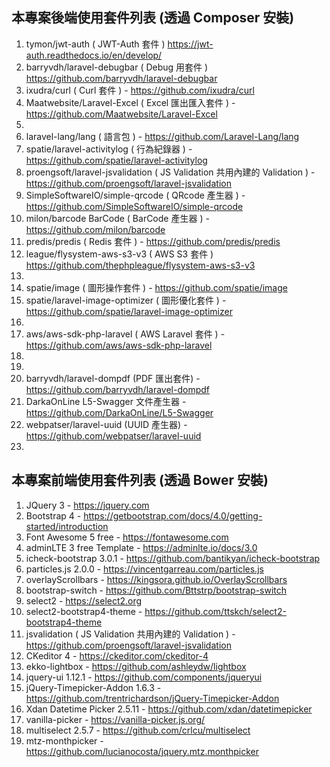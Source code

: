 ## 本專案後端使用套件列表 (透過 Composer 安裝)
1. tymon/jwt-auth ( JWT-Auth 套件 ) https://jwt-auth.readthedocs.io/en/develop/
2. barryvdh/laravel-debugbar ( Debug 用套件 ) https://github.com/barryvdh/laravel-debugbar
3. ixudra/curl ( Curl 套件 ) - https://github.com/ixudra/curl
4. Maatwebsite/Laravel-Excel ( Excel 匯出匯入套件 ) - https://github.com/Maatwebsite/Laravel-Excel
5. 
6. laravel-lang/lang ( 語言包 ) - https://github.com/Laravel-Lang/lang
7. spatie/laravel-activitylog ( 行為紀錄器 ) - https://github.com/spatie/laravel-activitylog
8. proengsoft/laravel-jsvalidation ( JS Validation 共用內建的 Validation ) - https://github.com/proengsoft/laravel-jsvalidation
9. SimpleSoftwareIO/simple-qrcode ( QRcode 產生器 ) - https://github.com/SimpleSoftwareIO/simple-qrcode
10. milon/barcode BarCode ( BarCode 產生器 ) - https://github.com/milon/barcode
11. predis/predis ( Redis 套件 ) - https://github.com/predis/predis
12. league/flysystem-aws-s3-v3 ( AWS S3 套件 ) https://github.com/thephpleague/flysystem-aws-s3-v3
13. 
14. spatie/image ( 圖形操作套件 ) - https://github.com/spatie/image
15. spatie/laravel-image-optimizer ( 圖形優化套件 ) - https://github.com/spatie/laravel-image-optimizer
16. 
17. aws/aws-sdk-php-laravel ( AWS Laravel 套件 ) - https://github.com/aws/aws-sdk-php-laravel
18. 
19. 
20. barryvdh/laravel-dompdf (PDF 匯出套件) - https://github.com/barryvdh/laravel-dompdf
21. DarkaOnLine L5-Swagger 文件產生器 - https://github.com/DarkaOnLine/L5-Swagger
22. webpatser/laravel-uuid (UUID 產生器) - https://github.com/webpatser/laravel-uuid
23. 

## 本專案前端使用套件列表 (透過 Bower 安裝)
1. JQuery 3 - https://jquery.com
2. Bootstrap 4 - https://getbootstrap.com/docs/4.0/getting-started/introduction
3. Font Awesome 5 free - https://fontawesome.com
4. adminLTE 3 free Template - https://adminlte.io/docs/3.0
5. icheck-bootstrap 3.0.1 - https://github.com/bantikyan/icheck-bootstrap
6. particles.js 2.0.0 - https://vincentgarreau.com/particles.js
7. overlayScrollbars - https://kingsora.github.io/OverlayScrollbars
8. bootstrap-switch - https://github.com/Bttstrp/bootstrap-switch
9. select2 - https://select2.org
10. select2-bootstrap4-theme - https://github.com/ttskch/select2-bootstrap4-theme
11. jsvalidation ( JS Validation 共用內建的 Validation ) - https://github.com/proengsoft/laravel-jsvalidation
12. CKeditor 4 - https://ckeditor.com/ckeditor-4
13. ekko-lightbox - https://github.com/ashleydw/lightbox
14. jquery-ui 1.12.1 - https://github.com/components/jqueryui
15. jQuery-Timepicker-Addon 1.6.3 - https://github.com/trentrichardson/jQuery-Timepicker-Addon
16. Xdan Datetime Picker 2.5.11 - https://github.com/xdan/datetimepicker
17. vanilla-picker - https://vanilla-picker.js.org/
18. multiselect 2.5.7 - https://github.com/crlcu/multiselect
19. mtz-monthpicker - https://github.com/lucianocosta/jquery.mtz.monthpicker
